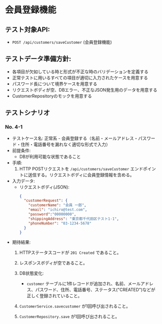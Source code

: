 # 会員登録機能

## テスト対象API:

- `POST /api/customers/saveCustomer` (会員登録機能)

## テストデータ準備方針:

- 各項目が欠如している時と形式が不正な時のバリデーションを定義する
- 正常テストに用いるすべての項目が適切に入力されたケースを用意する
- パスワード長について境界ケースを用意する
- リクエストボディが空、DBエラー、不正なJSON発生用のデータを用意する
- CustomerRepositoryのモックを用意する

## テストシナリオ

### No. 4-1
- テストケース名: 正常系 - 会員登録する（名前・メールアドレス・パスワード・住所・電話番号を漏れなく適切な形式で入力）
- 前提条件:
  - DBが利用可能な状態であること
- 手順:
  1. HTTP POSTリクエストを `/api/customers/saveCustomer` エンドポイントに送信する。リクエストボディに会員登録情報を含める。
- 入力データ:
  - リクエストボディ(JSON):
    ```json
    {
      "customerRequest": {
        "customerName": "会員 一郎",
        "email": "ichiro@test.com",
        "password":"00000000",
        "shippingAddress": "東京都千代田区テスト1-1",
        "phoneNumber": "03-1234-5678"
      }
    }
    ```
- 期待結果:
  1. HTTPステータスコードが `201 Created` であること。
  2. レスポンスボディが空であること。
  3. DB状態変化:
     - `customer` テーブルに1件レコードが追加され、名前、メールアドレス、パスワード、住所、電話番号、ステータス("CREATED")などが正しく登録されていること。
     
  4. `CustomerService.savecustomer` が1回呼び出されること。
  5. `CustomerRepository.save` が1回呼び出されること。

